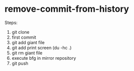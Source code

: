 # remove-commit-from-history

Steps:

1. git clone
2. first commit
3. git add giant file
4. git add print screen (du -hc .)
5. git rm giant file
6. execute bfg in mirror repository
7. git push
